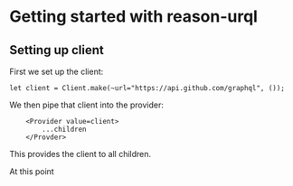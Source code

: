 # Getting started with reason-urql

## Setting up client

First we set up the client:

```reasonml
let client = Client.make(~url="https://api.github.com/graphql", ());
```

We then pipe that client into the provider:

```reasonml
    <Provider value=client>
        ...children
    </Provder>
```

This provides the client to all children.

At this point 